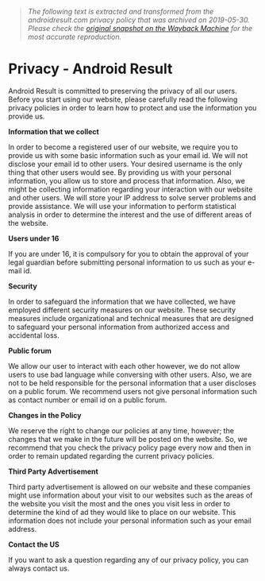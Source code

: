 > *The following text is extracted and transformed from the androidresult.com privacy policy that was archived on 2019-05-30. Please check the [original snapshot on the Wayback Machine](https://web.archive.org/web/20190530165424id_/https%3A//androidresult.com/privacy) for the most accurate reproduction.*

# Privacy - Android Result

Android Result is committed to preserving the privacy of all our users. Before you start using our website, please carefully read the following privacy policies in order to learn how to protect and use the information you provide us.

**Information that we collect**

In order to become a registered user of our website, we require you to provide us with some basic information such as your email id. We will not disclose your email id to other users. Your desired username is the only thing that other users would see. By providing us with your personal information, you allow us to store and process that information. Also, we might be collecting information regarding your interaction with our website and other users. We will store your IP address to solve server problems and provide assistance. We will use your information to perform statistical analysis in order to determine the interest and the use of different areas of the website.

**Users under 16**

If you are under 16, it is compulsory for you to obtain the approval of your legal guardian before submitting personal information to us such as your e-mail id.

**Security**

In order to safeguard the information that we have collected, we have employed different security measures on our website. These security measures include organizational and technical measures that are designed to safeguard your personal information from authorized access and accidental loss.

**Public forum**

We allow our user to interact with each other however, we do not allow users to use bad language while conversing with other users. Also, we are not to be held responsible for the personal information that a user discloses on a public forum. We recommend users not give personal information such as contact number or email id on a public forum.

**Changes in the Policy**

We reserve the right to change our policies at any time, however; the changes that we make in the future will be posted on the website. So, we recommend that you check the privacy policy page every now and then in order to remain updated regarding the current privacy policies.

**Third Party Advertisement**

Third party advertisement is allowed on our website and these companies might use information about your visit to our websites such as the areas of the website you visit the most and the ones you visit less in order to determine the kind of ad they would like to place on our website. This information does not include your personal information such as your email address.

**Contact the US**

If you want to ask a question regarding any of our privacy policy, you can always contact us.
